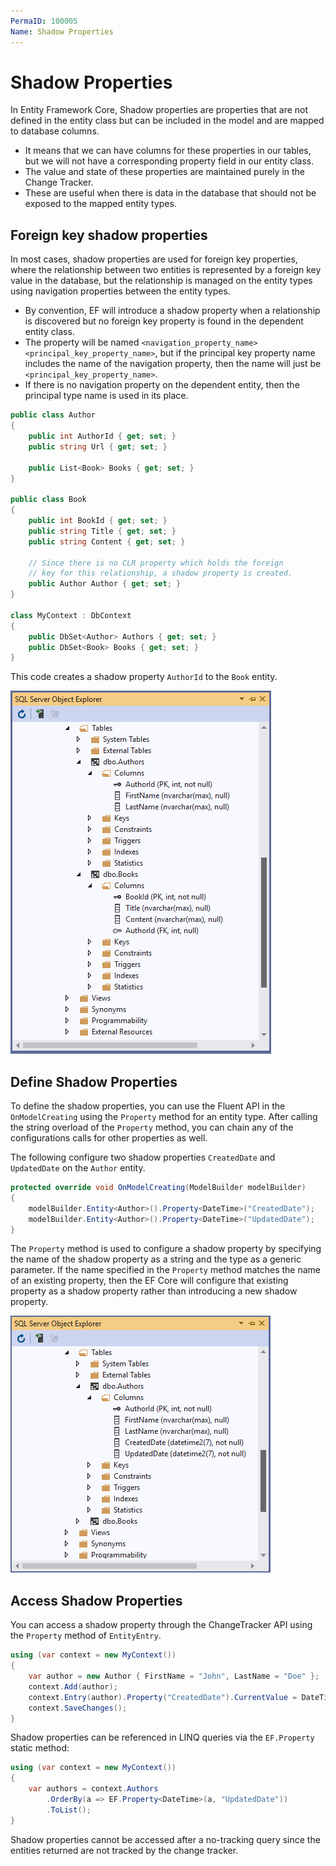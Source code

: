 ```yaml
---
PermaID: 100005
Name: Shadow Properties
---
```


# Shadow Properties

In Entity Framework Core, Shadow properties are properties that are not defined in the entity class but can be included in the model and are mapped to database columns. 

 - It means that we can have columns for these properties in our tables, but we will not have a corresponding property field in our entity class.
 - The value and state of these properties are maintained purely in the Change Tracker. 
 - These are useful when there is data in the database that should not be exposed to the mapped entity types.

## Foreign key shadow properties

In most cases, shadow properties are used for foreign key properties, where the relationship between two entities is represented by a foreign key value in the database, but the relationship is managed on the entity types using navigation properties between the entity types. 

 - By convention, EF will introduce a shadow property when a relationship is discovered but no foreign key property is found in the dependent entity class.
 - The property will be named `<navigation_property_name><principal_key_property_name>`, but if the principal key property name includes the name of the navigation property, then the name will just be `<principal_key_property_name>`. 
 - If there is no navigation property on the dependent entity, then the principal type name is used in its place.

```csharp
public class Author
{
    public int AuthorId { get; set; }
    public string Url { get; set; }

    public List<Book> Books { get; set; }
}

public class Book
{
    public int BookId { get; set; }
    public string Title { get; set; }
    public string Content { get; set; }

    // Since there is no CLR property which holds the foreign
    // key for this relationship, a shadow property is created.
    public Author Author { get; set; }
}

class MyContext : DbContext
{
    public DbSet<Author> Authors { get; set; }
    public DbSet<Book> Books { get; set; }
}
```

This code creates a shadow property `AuthorId` to the `Book` entity.

<img src="images/shadow-properties-1.png">

## Define Shadow Properties

To define the shadow properties, you can use the Fluent API in the `OnModelCreating` using the `Property` method for an entity type. After calling the string overload of the `Property` method, you can chain any of the configurations calls for other properties as well.

The following configure two shadow properties `CreatedDate` and `UpdatedDate` on the `Author` entity.

```csharp
protected override void OnModelCreating(ModelBuilder modelBuilder)
{
    modelBuilder.Entity<Author>().Property<DateTime>("CreatedDate");
    modelBuilder.Entity<Author>().Property<DateTime>("UpdatedDate");
}
```

The `Property` method is used to configure a shadow property by specifying the name of the shadow property as a string and the type as a generic parameter. If the name specified in the `Property` method matches the name of an existing property, then the EF Core will configure that existing property as a shadow property rather than introducing a new shadow property.

<img src="images/shadow-properties-2.png">

## Access Shadow Properties

You can access a shadow property through the ChangeTracker API using the `Property` method of `EntityEntry`.

```csharp
using (var context = new MyContext())
{
    var author = new Author { FirstName = "John", LastName = "Doe" };
    context.Add(author);
    context.Entry(author).Property("CreatedDate").CurrentValue = DateTime.UtcNow;
    context.SaveChanges();
}
```

Shadow properties can be referenced in LINQ queries via the `EF.Property` static method:

```csharp
using (var context = new MyContext())
{
    var authors = context.Authors
        .OrderBy(a => EF.Property<DateTime>(a, "UpdatedDate"))
        .ToList();
}
```

Shadow properties cannot be accessed after a no-tracking query since the entities returned are not tracked by the change tracker.